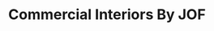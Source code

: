 ---
title: "Commercial Interiors By JOF"
url: /loveland/commercial-interiors-by-jof/
shop: interior decoration
---